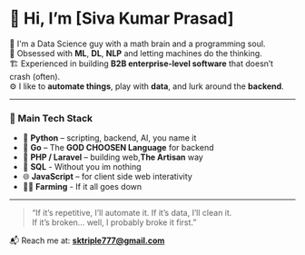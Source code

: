 # 👋 Hi, I’m [Siva Kumar Prasad]

🧠 I'm a Data Science guy with a math brain and a programming soul.  
🤖 Obsessed with **ML**, **DL**, **NLP** and letting machines do the thinking.  
🏗️ Experienced in building **B2B enterprise-level software** that doesn’t crash (often).  
⚙️ I like to **automate things**, play with **data**, and lurk around the **backend**.  

---

### 🧰 Main Tech Stack
- 🐍 **Python** – scripting, backend, AI, you name it  
- 🦫  **Go** – The **GOD CHOOSEN Language** for backend
- 🐘 **PHP / Laravel** – building web,**The Artisan** way  
- 🧠 **SQL** - Without you im nothing  
- 🌐 **JavaScript** – for client side web interativity   
- 👨‍🌾 **Farming** - If it all goes down 
---

> “If it’s repetitive, I’ll automate it. If it’s data, I’ll clean it.  
> If it’s broken… well, I probably broke it first.”

📬 Reach me at: **sktriple777@gmail.com**
